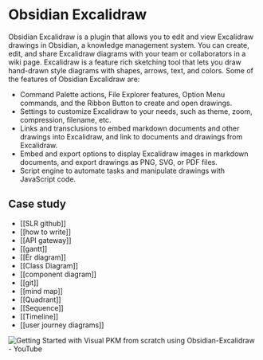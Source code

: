 # Obsidian Excalidraw
Obsidian Excalidraw is a plugin that allows you to edit and view Excalidraw drawings in Obsidian, a knowledge management system. You can create, edit, and share Excalidraw diagrams with your team or collaborators in a wiki page. Excalidraw is a feature rich sketching tool that lets you draw hand-drawn style diagrams with shapes, arrows, text, and colors. Some of the features of Obsidian Excalidraw are:

- Command Palette actions, File Explorer features, Option Menu commands, and the Ribbon Button to create and open drawings.
- Settings to customize Excalidraw to your needs, such as theme, zoom, compression, filename, etc.
- Links and transclusions to embed markdown documents and other drawings into Excalidraw, and link to documents and drawings from Excalidraw.
- Embed and export options to display Excalidraw images in markdown documents, and export drawings as PNG, SVG, or PDF files.
- Script engine to automate tasks and manipulate drawings with JavaScript code.

## Case study
- [[SLR github]]
- [[how to write]]
- [[API gateway]]
- [[gantt]]
- [[Er diagram]]
- [[Class Diagram]]
- [[component diagram]]
- [[git]]
- [[mind map]]
- [[Quadrant]]
- [[Sequence]]
- [[Timeline]]
- [[user journey diagrams]]


![Getting Started with Visual PKM from scratch using Obsidian-Excalidraw - YouTube](https://www.youtube.com/watch?v=QKnQgSjJVuc)
